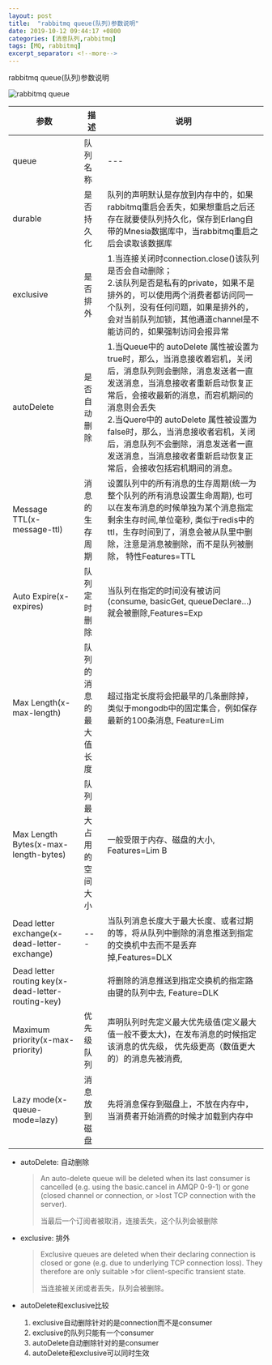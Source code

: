 ```yaml
---
layout: post
title:  "rabbitmq queue(队列)参数说明"
date: 2019-10-12 09:44:17 +0800
categories: [消息队列,rabbitmq]
tags: [MQ, rabbitmq]
excerpt_separator: <!--more-->
---
```

rabbitmq queue(队列)参数说明
<!--more-->

![rabbitmq queue](/images/微信截图_20191012103328.png)

| 参数      | 描述       | 说明                                                                                                                                                                                                                                 |
|-----------|----------|--------------------------------------------------------------------------------------------------------------------------------------------------------------------------------------------------------------------------------------|
| queue     | 队列名称   | ---                                                                                                                                                                                                                                  |
| durable   | 是否持久化 | 队列的声明默认是存放到内存中的，如果rabbitmq重启会丢失，如果想重启之后还存在就要使队列持久化，保存到Erlang自带的Mnesia数据库中，当rabbitmq重启之后会读取该数据库                                                                         |
| exclusive | 是否排外   | 1.当连接关闭时connection.close()该队列是否会自动删除；<br>2.该队列是否是私有的private，如果不是排外的，可以使用两个消费者都访问同一个队列，没有任何问题，如果是排外的，会对当前队列加锁，其他通道channel是不能访问的，如果强制访问会报异常 |
| autoDelete                                         | 是否自动删除           | 1.当Queue中的 autoDelete 属性被设置为true时，那么，当消息接收着宕机，关闭后，消息队列则会删除，消息发送者一直发送消息，当消息接收者重新启动恢复正常后，会接收最新的消息，而宕机期间的消息则会丢失 <br>2.当Quere中的 autoDelete 属性被设置为false时，那么，当消息接收者宕机，关闭后，消息队列不会删除，消息发送者一直发送消息，当消息接收者重新启动恢复正常后，会接收包括宕机期间的消息。|
| Message TTL(x-message-ttl)                         | 消息的生存周期         | 设置队列中的所有消息的生存周期(统一为整个队列的所有消息设置生命周期), 也可以在发布消息的时候单独为某个消息指定剩余生存时间,单位毫秒, 类似于redis中的ttl，生存时间到了，消息会被从队里中删除，注意是消息被删除，而不是队列被删除， 特性Features=TTL |
| Auto Expire(x-expires)                             | 队列定时删除           | 当队列在指定的时间没有被访问(consume, basicGet, queueDeclare…)就会被删除,Features=Exp                                                                                                                                                         |
| Max Length(x-max-length)                           | 队列的消息的最大值长度 | 超过指定长度将会把最早的几条删除掉， 类似于mongodb中的固定集合，例如保存最新的100条消息, Feature=Lim                                                                                                                                            |
| Max Length Bytes(x-max-length-bytes)               | 队列最大占用的空间大小 | 一般受限于内存、磁盘的大小, Features=Lim B                                                                                                                                                                                                     |
| Dead letter exchange(x-dead-letter-exchange)       | ---                    | 当队列消息长度大于最大长度、或者过期的等，将从队列中删除的消息推送到指定的交换机中去而不是丢弃掉,Features=DLX                                                                                                                                   |
| Dead letter routing key(x-dead-letter-routing-key) |                        | 将删除的消息推送到指定交换机的指定路由键的队列中去, Feature=DLK                                                                                                                                                                               |
| Maximum priority(x-max-priority)                   | 优先级队列             | 声明队列时先定义最大优先级值(定义最大值一般不要太大)，在发布消息的时候指定该消息的优先级， 优先级更高（数值更大的）的消息先被消费,                                                                                                                |
| Lazy mode(x-queue-mode=lazy)                       | 消息放到磁盘           | 先将消息保存到磁盘上，不放在内存中，当消费者开始消费的时候才加载到内存中                                                                                                                                                                        |


* autoDelete: 自动删除
    >An auto-delete queue will be deleted when its last consumer is cancelled (e.g. using the basic.cancel in AMQP 0-9-1) or gone (closed channel or connection, or >lost TCP connection with the server).
    >
    >当最后一个订阅者被取消，连接丢失，这个队列会被删除

* exclusive: 排外
    >Exclusive queues are deleted when their declaring connection is closed or gone (e.g. due to underlying TCP connection loss). They therefore are only suitable >for client-specific transient state.
    >
    >当连接被关闭或者丢失，队列会被删除。

* autoDelete和exclusive比较
    1. exclusive自动删除针对的是connection而不是consumer
    2. exclusive的队列只能有一个consumer
    3. autoDelete自动删除针对的是consumer
    4. autoDelete和exclusive可以同时生效